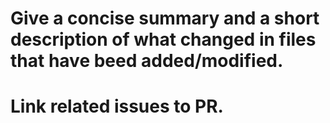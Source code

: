 # Give a concise summary and a short description of what changed in files that have beed added/modified.
# Link related issues to PR.
